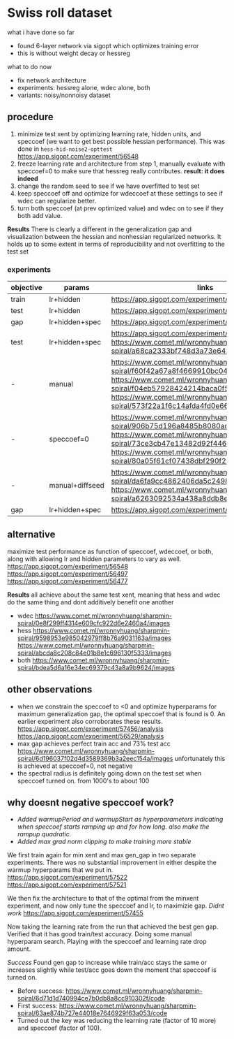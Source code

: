 # Swiss roll dataset

what i have done so far
- found 6-layer network via sigopt which optimizes training error
- this is without weight decay or hessreg

what to do now
- fix network architecture
- experiments: hessreg alone, wdec alone, both
- variants: noisy/nonnoisy dataset

## procedure
1. minimize test xent by optimizing learning rate, hidden units, and speccoef (we want to get best possible hessian performance). This was done in `hess-hid-noise2-opttest` https://app.sigopt.com/experiment/56548
2. freeze learning rate and architecture from step 1, manually evaluate with speccoef=0 to make sure that hessreg really contributes. **result: it does indeed**
3. change the random seed to see if we have overfitted to test set 
3. keep speccoef off and optimize for wdeccoef at these settings to see if wdec can regularize better. 
4. turn both speccoef (at prev optimized value) and wdec on to see if they both add value. 

**Results** There is clearly a different in the generalization gap and visualization between the hessian and nonhessian regularized networks. It holds up to some extent in terms of reproducibility and not overfitting to the test set

### experiments
| objective | params | links | notes |
|---|---|---|---|
|train|lr+hidden| https://app.sigopt.com/experiment/57321|
|test|lr+hidden| https://app.sigopt.com/experiment/57417|
|gap|lr+hidden+spec| https://app.sigopt.com/experiment/56545 | 
|test|lr+hidden+spec| https://app.sigopt.com/experiment/56548 https://www.comet.ml/wronnyhuang/sharpmin-spiral/a68ca2333bf748d3a73e643941568acb/images| 
|-|manual| https://www.comet.ml/wronnyhuang/sharpmin-spiral/f60f42a67a8f4669910bc0424c1e1c36/images https://www.comet.ml/wronnyhuang/sharpmin-spiral/f04eb57928424214baca0f5288242691/images https://www.comet.ml/wronnyhuang/sharpmin-spiral/573f22a1f6c14afda4fd0e66b1d136f5/images | 
|-|speccoef=0| https://www.comet.ml/wronnyhuang/sharpmin-spiral/906b75d196a8485b8080ad03d3a98297/images https://www.comet.ml/wronnyhuang/sharpmin-spiral/73ce3cb47e13482d92f4468b511f7fe4/images https://www.comet.ml/wronnyhuang/sharpmin-spiral/80a05f61cf07438dbf290f29e11ca6f6 |
|-|manual+diffseed| https://www.comet.ml/wronnyhuang/sharpmin-spiral/da6fa9cc4862406da5c2498d47d16b57/images https://www.comet.ml/wronnyhuang/sharpmin-spiral/a6263092534a438a8ddb8ec0671bca37/images
|gap|lr+hidden+spec| https://app.sigopt.com/experiment/57456/analysis |

## alternative
 maximize test performance as function of speccoef, wdeccoef, or both, along with allowing lr and hidden parameters to vary as well.
https://app.sigopt.com/experiment/56548
https://app.sigopt.com/experiment/56497
https://app.sigopt.com/experiment/56477

**Results** all achieve about the same test xent, meaning that hess and wdec do the same thing and dont additively benefit one another
  - wdec https://www.comet.ml/wronnyhuang/sharpmin-spiral/0e8f299ff4314e609cfc922d6e2460a4/images
  - hess https://www.comet.ml/wronnyhuang/sharpmin-spiral/9598953e985042979ff8b76a9031163a/images https://www.comet.ml/wronnyhuang/sharpmin-spiral/abcda8c208c84e01b8e1c696130f5333/images
  - both https://www.comet.ml/wronnyhuang/sharpmin-spiral/bdea5d6a16e34ec69379c43a8a9b9624/images

## other observations
- when we constrain the speccoef to <0 and optimize hyperparams for maximum generalization gap, the optimal speccoef that is found is 0. An earlier experiment also corroborates these results.
https://app.sigopt.com/experiment/57456/analysis
https://app.sigopt.com/experiment/56529/analysis
- max gap achieves perfect train acc and 73% test acc https://www.comet.ml/wronnyhuang/sharpmin-spiral/6d196037f02d4d3589369b3a2eec154a/images unfortunately this is achieved at speccoef=0, not negative
- the spectral radius is definitely going down on the test set when speccoef turned on. from 1000's to about 100

## why doesnt negative speccoef work?
- *Added warmupPeriod and warmupStart as hyperparameters indicating when speccoef starts ramping up and for how long. also make the rampup quadratic.*
- *Added max grad norm clipping to make training more stable*

We first train again for min xent and max gen_gap in two separate experiments. There was no substantial improvement in either despite the warmup hyperparams that we put in.
https://app.sigopt.com/experiment/57522
https://app.sigopt.com/experiment/57521

We then fix the architecture to that of the optimal from the minxent experiment, and now only tune the speccoef and lr, to maximizie gap. _Didnt work_
https://app.sigopt.com/experiment/57455

Now taking the learning rate from the run that achieved the best gen gap. Verified that it has good train/test accuracy. Doing some manual hyperparam search.
Playing with the speccoef and learning rate drop amount.

_Success_ Found gen gap to increase while train/acc stays the same or increases slightly while test/acc goes down the moment that speccoef is turned on.
  - Before success: https://www.comet.ml/wronnyhuang/sharpmin-spiral/6d71d1d740994ce7b0db8a8cc910302f/code
  - First success: https://www.comet.ml/wronnyhuang/sharpmin-spiral/63ae874b727e44018e7646929f63a053/code
  - Turned out the key was reducing the learning rate (factor of 10 more) and speccoef (factor of 100).







